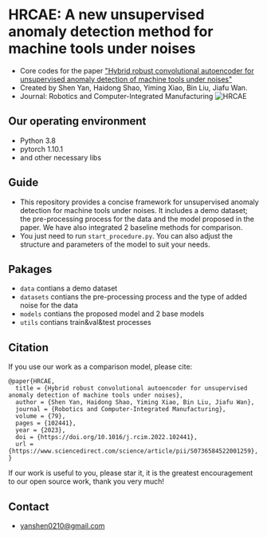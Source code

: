 # HRCAE: A new unsupervised anomaly detection method for machine tools under noises
* Core codes for the paper ["Hybrid robust convolutional autoencoder for unsupervised anomaly detection of machine tools under noises"](https://www.sciencedirect.com/science/article/pii/S0736584522001259)
* Created by Shen Yan, Haidong Shao, Yiming Xiao, Bin Liu, Jiafu Wan.
* Journal: Robotics and Computer-Integrated Manufacturing
![HRCAE](https://github.com/yanshen0210/HRCAE/blob/main/framework.jpg)
## Our operating environment
* Python 3.8
* pytorch  1.10.1
* and other necessary libs

## Guide 
* This repository provides a concise framework for unsupervised anomaly detection for machine tools under noises. It includes a demo dataset; the pre-processing process for the data and the model proposed in the paper. We have also integrated 2 baseline methods for comparison.
* You just need to run `start_procedure.py`. You can also adjust the structure and parameters of the model to suit your needs.

## Pakages
* `data` contians a demo dataset
* `datasets` contians the pre-processing process and the type of added noise for the data
* `models` contians the proposed model and 2 base models
* `utils` contians train&val&test processes

## Citation
If you use our work as a comparison model, please cite:
```
@paper{HRCAE,
  title = {Hybrid robust convolutional autoencoder for unsupervised anomaly detection of machine tools under noises},
  author = {Shen Yan, Haidong Shao, Yiming Xiao, Bin Liu, Jiafu Wan},
  journal = {Robotics and Computer-Integrated Manufacturing},
  volume = {79},
  pages = {102441},
  year = {2023},
  doi = {https://doi.org/10.1016/j.rcim.2022.102441},
  url = {https://www.sciencedirect.com/science/article/pii/S0736584522001259},
}
```
If our work is useful to you, please star it, it is the greatest encouragement to our open source work, thank you very much!

## Contact
- yanshen0210@gmail.com
